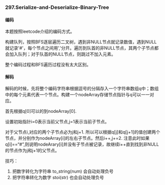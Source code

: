 ### 297.Serialize-and-Deserialize-Binary-Tree

#### 编码
本题按照leetcode介绍的编码方式。

构建队列，按照BFS逐层遍历二叉树，遇到非NULL节点就记录数值，遇到NULL就记录'#'，每个节点之间用','分开。遍历到队首的非NULL节点，其两个子节点都会加入队列；对于队首的NULL节点，则跳过不加入元素。

整个编码过程和BFS遍历过程没有太大区别。


#### 解码
解码的时候，先将整个编码字符串根据逗号的分隔存入一个字符串数组q中；数组中的每个元素代表一个节点。构建一个nodeArray存储节点指针与q可以一一对应。

首先根据q[0]可以的到nodeArray[0].

设置初始指针i=0表示当前父节点,j=1表示当前子节点。

对于父节点i,对应的两个子节点必为j和j+1. 所以可以根据q[j]和q[j+1]的值创建两个节点，并分别作为nodeArray[i]的左右子节点。然后i++,j+=2. 注意此时如果q[i]==“#”,则说明nodeArary[i]并没有子节点被记录，故继续i++直到找到非NULL的节点作为j和j+1的父节点。

技巧：
1. 把数字转化为字符串 to_string(num) 会自动处理负号
1. 把字符串转化为数字 stoi(str) 也会自动处理负号
